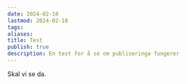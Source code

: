 ```yaml
---
date: 2024-02-18
lastmod: 2024-02-18
tags: 
aliases: 
title: Test
publish: true
description: En test for å se om publiseringa fungerer
---
```


Skal vi se da.